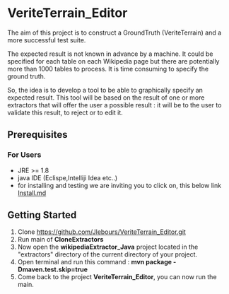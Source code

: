 # VeriteTerrain_Editor

The aim of this project is to construct a GroundTruth (VeriteTerrain) and a more successful test suite.

The expected result is not known in advance by a machine. It could be specified for each table on each Wikipedia page but 
there are potentially more than 1000 tables to process. It is time consuming to specify the ground truth.

So, the idea is to develop a tool to be able to graphically specify an expected result.
This tool will be based on the result of one or more extractors that will offer the user a possible result :
it will be to the user to validate this result, to reject or to edit it.

## Prerequisites
### For Users
* JRE >= 1.8
* java IDE  (Eclispe,Intelliji Idea etc..)
* for installing and testing we are inviting you to click on, this below link
  [Install.md](https://github.com/Jlebours/VeriteTerrain_Editor/blob/master/INSTALL.md)

## Getting Started
1) Clone https://github.com/Jlebours/VeriteTerrain_Editor.git
2) Run main of **CloneExtractors**
3) Now open the **wikipediaExtractor_Java** project located in the "extractors" directory of the current directory of your project.
4) Open terminal and run this command : **mvn package -Dmaven.test.skip=true**
5) Come back to the project **VeriteTerrain_Editor**, you can now run the main.


  